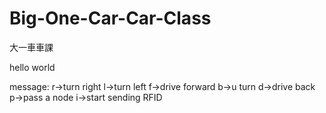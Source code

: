 # Big-One-Car-Car-Class
 大一車車課

hello world

message:
r->turn right
l->turn left
f->drive forward
b->u turn
d->drive back
p->pass a node
i->start sending RFID
